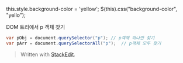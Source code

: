 
this.style.background-color = 'yellow';
$(this).css("background-color", "yello");

DOM 트리에서 p 객체 찾기
```JAVA
var pObj = document.querySelector("p");	// p객체 하나만 찾기
var pArr = document.querySelectorAll("p");	// p객체 모두 찾기
```


> Written with [StackEdit](https://stackedit.io/).
<!--stackedit_data:
eyJoaXN0b3J5IjpbMjAwNzI3NTYxOF19
-->